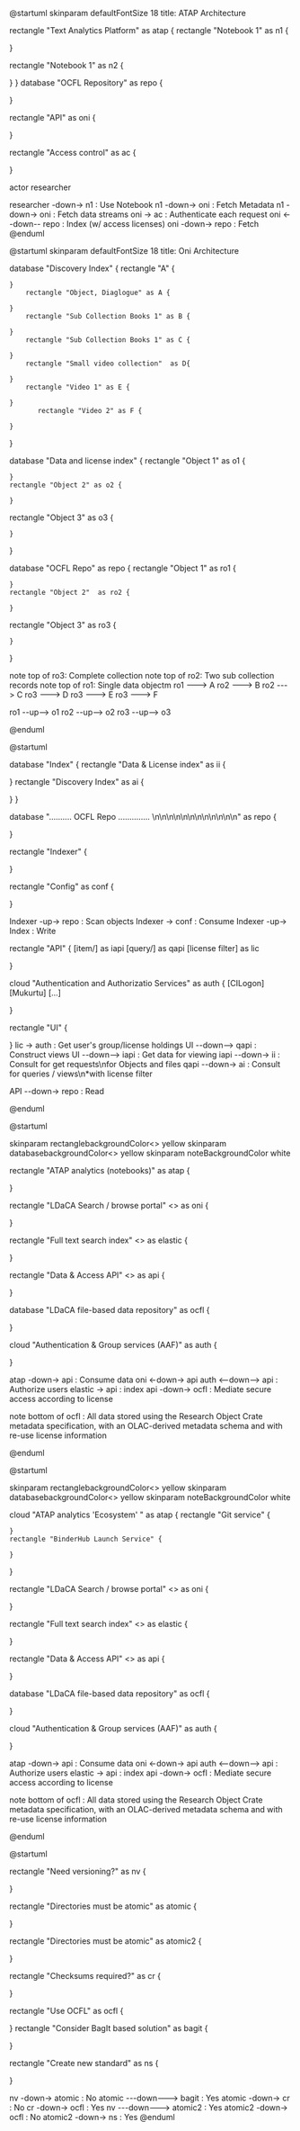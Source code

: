 

@startuml
skinparam defaultFontSize 18
title: ATAP Architecture

rectangle "Text Analytics Platform" as atap {
rectangle "Notebook 1" as n1 {

}

rectangle "Notebook 1" as n2 {
    
}
}
database "OCFL Repository" as repo {


}

rectangle "API" as oni {

}

rectangle "Access control" as ac {

}



actor researcher

researcher -down-> n1 : Use Notebook
n1 -down-> oni : Fetch Metadata 
n1 -down-> oni : Fetch data streams
oni -> ac : Authenticate each request
oni <--down-- repo : Index  (w/ access licenses)
oni -down-> repo : Fetch
@enduml






@startuml
skinparam defaultFontSize 18
title: Oni Architecture

database "Discovery Index" {
    rectangle "A" {

    }
        rectangle "Object, Diaglogue" as A {
        
    }
        rectangle "Sub Collection Books 1" as B {
        
    }
        rectangle "Sub Collection Books 1" as C {
        
    }
        rectangle "Small video collection"  as D{
        
    }
        rectangle "Video 1" as E {
        
    }
           rectangle "Video 2" as F {
        
    }

}

database "Data and license index" {
       rectangle "Object 1" as o1 {

    }
    rectangle "Object 2" as o2 {
        
    }
   rectangle "Object 3" as o3 {
        
    }

}



database "OCFL Repo" as repo {
    rectangle "Object 1" as ro1 {

    }
    rectangle "Object 2"  as ro2 {
        
    }
   rectangle "Object 3" as ro3 {
        
    }
}

note top of ro3: Complete collection
note top of ro2: Two sub collection records
note top of ro1: Single data objectm
ro1 ---> A
ro2 ---> B
ro2 ---> C
ro3 ---> D
ro3 ---> E
ro3 ---> F

ro1 --up--> o1
ro2 --up--> o2
ro3 --up--> o3


@enduml

@startuml

database "Index" {
rectangle "Data & License index" as ii {

}
rectangle "Discovery Index" as ai {

}
}

database ".......... OCFL Repo .............. \n\n\n\n\n\n\n\n\n\n\n\n" as repo {
    
}

rectangle "Indexer" {

}

rectangle "Config" as conf {

}

Indexer -up-> repo : Scan objects
Indexer -> conf : Consume
Indexer -up-> Index : Write

rectangle "API" {
    [item/] as iapi
    [query/] as qapi
    [license filter] as lic

}

cloud "Authentication and Authorizatio Services" as auth {
    [CILogon]
    [Mukurtu]
    [...]

}

rectangle "UI" {
  
}
lic -> auth : Get user's group/license holdings
UI --down--> qapi : Construct views
UI --down--> iapi : Get data for viewing
iapi --down-> ii : Consult for get requests\nfor Objects and files
qapi --down-> ai : Consult for queries / views\n*with license filter

API --down->  repo : Read

@enduml


@startuml

skinparam rectanglebackgroundColor<<oni>> yellow
skinparam databasebackgroundColor<<oni>> yellow
skinparam noteBackgroundColor white



rectangle "ATAP analytics (notebooks)" as atap {

}

rectangle "LDaCA Search / browse portal" <<oni>> as oni {

}

rectangle "Full text search index" <<oni>> as elastic {

}

rectangle "Data & Access API" <<oni>> as api {

}

database "LDaCA file-based data repository"  as ocfl {

}

cloud "Authentication & Group services (AAF)" as auth {

}

atap -down-> api : Consume data
oni <-down-> api
auth <--down--> api : Authorize users
elastic -> api : index
api -down-> ocfl : Mediate secure access according to license

note bottom of ocfl : All data stored using the Research Object Crate metadata specification, with an OLAC-derived metadata schema and with re-use license information



@enduml

@startuml

skinparam rectanglebackgroundColor<<oni>> yellow
skinparam databasebackgroundColor<<oni>> yellow
skinparam noteBackgroundColor white



cloud "ATAP analytics 'Ecosystem' " as atap {
    rectangle "Git service" {

    }
    rectangle "BinderHub Launch Service" {
        
    }
}

rectangle "LDaCA Search / browse portal" <<oni>> as oni {

}

rectangle "Full text search index" <<oni>> as elastic {

}

rectangle "Data & Access API" <<oni>> as api {

}

database "LDaCA file-based data repository"  as ocfl {

}

cloud "Authentication & Group services (AAF)" as auth {

}

atap -down-> api : Consume data
oni <-down-> api
auth <--down--> api : Authorize users
elastic -> api : index
api -down-> ocfl : Mediate secure access according to license

note bottom of ocfl : All data stored using the Research Object Crate metadata specification, with an OLAC-derived metadata schema and with re-use license information



@enduml




@startuml

rectangle "Need versioning?" as nv {

}



rectangle "Directories must be atomic" as atomic  {

}

rectangle "Directories must be atomic" as atomic2  {

}

rectangle "Checksums required?" as cr {

}

rectangle "Use OCFL" as ocfl {

}
rectangle "Consider BagIt based solution" as bagit {

}

rectangle "Create new standard" as ns {

}

nv -down-> atomic : No
atomic ---down---> bagit : Yes
atomic -down-> cr : No
cr -down-> ocfl : Yes
nv ---down---> atomic2 : Yes
atomic2 -down-> ocfl : No
atomic2 -down-> ns : Yes
@enduml





